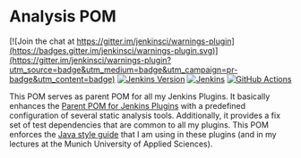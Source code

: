 # Analysis POM

[![Join the chat at https://gitter.im/jenkinsci/warnings-plugin](https://badges.gitter.im/jenkinsci/warnings-plugin.svg)](https://gitter.im/jenkinsci/warnings-plugin?utm_source=badge&utm_medium=badge&utm_campaign=pr-badge&utm_content=badge)
[![Jenkins Version](https://img.shields.io/badge/Jenkins-2.479.3-green.svg?label=min.%20Jenkins)](https://jenkins.io/download/)
[![Jenkins](https://ci.jenkins.io/job/Plugins/job/analysis-pom-plugin/job/main/badge/icon?subject=Jenkins%20CI)](https://ci.jenkins.io/job/Plugins/job/analysis-pom-plugin/job/main/)
[![GitHub Actions](https://github.com/jenkinsci/analysis-pom-plugin/workflows/GitHub%20CI/badge.svg)](https://github.com/jenkinsci/analysis-pom-plugin/actions)

This POM serves as parent POM for all my Jenkins Plugins. 
It basically enhances the [Parent POM for Jenkins Plugins](https://github.com/jenkinsci/plugin-pom) with a predefined configuration of several static analysis tools.
Additionally, it provides a fix set of test dependencies that are common to all my plugins. 
This POM enforces the [Java style guide](https://github.com/uhafner/codingstyle) that I am using in these plugins (and in my lectures at the Munich University of Applied Sciences).


